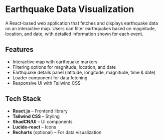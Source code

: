 # Earthquake Data Visualization

A React-based web application that fetches and displays earthquake data on an interactive map. Users can filter earthquakes based on magnitude, location, and date, with detailed information shown for each event.

## Features

- Interactive map with earthquake markers
- Filtering options for magnitude, location, and date
- Earthquake details panel (latitude, longitude, magnitude, time & date)
- Loader component for data fetching
- Responsive UI with Tailwind CSS

## Tech Stack

- **React.js** – Frontend library
- **Tailwind CSS** – Styling
- **ShadCN/UI** – UI components
- **Lucide-react** – Icons
- **Recharts** (optional) – For data visualization
